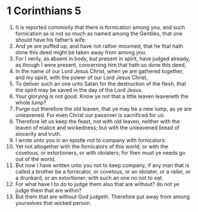 ﻿# 1 Corinthians 5
1. It is reported commonly that there is fornication among you, and such fornication as is not so much as named among the Gentiles, that one should have his father’s wife. 
2. And ye are puffed up, and have not rather mourned, that he that hath done this deed might be taken away from among you. 
3. For I verily, as absent in body, but present in spirit, have judged already, as though I were present, concerning him that hath so done this deed, 
4. In the name of our Lord Jesus Christ, when ye are gathered together, and my spirit, with the power of our Lord Jesus Christ, 
5. To deliver such an one unto Satan for the destruction of the flesh, that the spirit may be saved in the day of the Lord Jesus. 
6. Your glorying is not good. Know ye not that a little leaven leaveneth the whole lump? 
7. Purge out therefore the old leaven, that ye may be a new lump, as ye are unleavened. For even Christ our passover is sacrificed for us: 
8. Therefore let us keep the feast, not with old leaven, neither with the leaven of malice and wickedness; but with the unleavened bread of sincerity and truth. 
9. I wrote unto you in an epistle not to company with fornicators: 
10. Yet not altogether with the fornicators of this world, or with the covetous, or extortioners, or with idolaters; for then must ye needs go out of the world. 
11. But now I have written unto you not to keep company, if any man that is called a brother be a fornicator, or covetous, or an idolater, or a railer, or a drunkard, or an extortioner; with such an one no not to eat. 
12. For what have I to do to judge them also that are without? do not ye judge them that are within? 
13. But them that are without God judgeth. Therefore put away from among yourselves that wicked person. 
